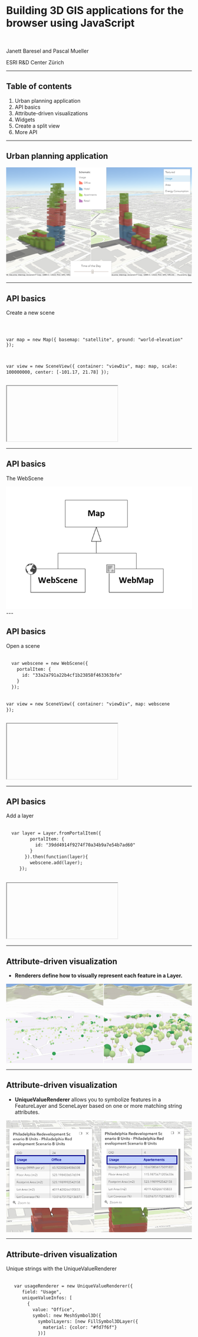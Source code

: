 <!-- .slide: data-background="images/Picture1.png" -->

<div style="padding-top: 300px"/>

# Building 3D GIS applications for the browser using JavaScript

<br>

Janett Baresel and Pascal Mueller

ESRI R&amp;D Center Zürich

---

<!-- .slide: data-background="images/Picture2.jpg" -->

## Table of contents
1. Urban planning application
1. API basics
1. Attribute-driven visualizations
1. Widgets
1. Create a split view
1. More API

---

<!-- .slide: data-background="images/Picture2.jpg" -->

## Urban planning application

<img src="./images/app.png" style="max-height: 500px"/>

---

<!-- .slide: data-background="images/Picture2.jpg" -->

## API basics

Create a new scene

<div class="twos">
  <div class="snippet">
  <pre><code class="lang-js hljs javascript">

  var map = new Map({
     basemap: "satellite",
     ground: "world-elevation"
   });


  var view = new SceneView({
     container: "viewDiv",
     map: map,
     scale: 100000000,
     center: [-101.17, 21.78]
  });</code>
   </pre>
  <!--<svg data-play-frame="frame-auto-cast" class="play-code" viewBox="0 0 24 24"><path fill="#999" d="M12,20.14C7.59,20.14 4,16.55 4,12.14C4,7.73 7.59,4.14 12,4.14C16.41,4.14 20,7.73 20,12.14C20,16.55 16.41,20.14 12,20.14M12,2.14A10,10 0 0,0 2,12.14A10,10 0 0,0 12,22.14A10,10 0 0,0 22,12.14C22,6.61 17.5,2.14 12,2.14M10,16.64L16,12.14L10,7.64V16.64Z" /></svg>-->
  </div>
  <div class="snippet-preview">
    <iframe id="frame-auto-cast" data-src="./snippets/basics1.html"></iframe>
  </div>
</div>

---

<!-- .slide: data-background="images/Picture2.jpg" -->

## API basics

The WebScene

<img src="./images/map.png" style="max-height: 500px"/>
---

<!-- .slide: data-background="images/Picture2.jpg" -->

## API basics

Open a scene

<div class="twos">
  <div class="snippet">
  <pre><code class="lang-js hljs javascript">
  var webscene = new WebScene({
    portalItem: {
      id: "33a2a791a22b4cf1b23858f463363bfe"
    }
  });

  var view = new SceneView({
     container: "viewDiv",
     map: webscene
  });</code>
   </pre>
  <!--<svg data-play-frame="frame-auto-cast" class="play-code" viewBox="0 0 24 24"><path fill="#999" d="M12,20.14C7.59,20.14 4,16.55 4,12.14C4,7.73 7.59,4.14 12,4.14C16.41,4.14 20,7.73 20,12.14C20,16.55 16.41,20.14 12,20.14M12,2.14A10,10 0 0,0 2,12.14A10,10 0 0,0 12,22.14A10,10 0 0,0 22,12.14C22,6.61 17.5,2.14 12,2.14M10,16.64L16,12.14L10,7.64V16.64Z" /></svg>-->
  </div>
  <div class="snippet-preview">
    <iframe id="frame-auto-cast" data-src="./snippets/basics2.html"></iframe>
  </div>
</div>

---

<!-- .slide: data-background="images/Picture2.jpg" -->


## API basics

Add a layer

<div class="twos">
  <div class="snippet">
  <pre><code class="lang-js hljs javascript">
  var layer = Layer.fromPortalItem({
         portalItem: {
           id: "39dd4914f9274f70a34b9a7e54b7ad60"
         }
       }).then(function(layer){
         webscene.add(layer);
     });</code>
   </pre>
  <!--<svg data-play-frame="frame-auto-cast" class="play-code" viewBox="0 0 24 24"><path fill="#999" d="M12,20.14C7.59,20.14 4,16.55 4,12.14C4,7.73 7.59,4.14 12,4.14C16.41,4.14 20,7.73 20,12.14C20,16.55 16.41,20.14 12,20.14M12,2.14A10,10 0 0,0 2,12.14A10,10 0 0,0 12,22.14A10,10 0 0,0 22,12.14C22,6.61 17.5,2.14 12,2.14M10,16.64L16,12.14L10,7.64V16.64Z" /></svg>-->
  </div>
  <div class="snippet-preview">
    <iframe id="frame-auto-cast" data-src="./snippets/basics3.html"></iframe>
  </div>
</div>

---

<!-- .slide: data-background="images/Picture2.jpg" -->

## Attribute-driven visualization

- **Renderers define how to visually represent each feature in a Layer.**

<img src="./images/renderer.png" style="max-height: 500px"/>


---

<!-- .slide: data-background="images/Picture2.jpg" -->

## Attribute-driven visualization
- **UniqueValueRenderer** allows you to symbolize features in a FeatureLayer and SceneLayer based on one or more matching string attributes.

<img src="./images/unique values.png" style="max-height: 500px"/>

---

<!-- .slide: data-background="images/Picture2.jpg" -->

## Attribute-driven visualization

Unique strings with the UniqueValueRenderer

<div class="twos">
  <div class="snippet">
  <pre><code class="lang-js hljs javascript">
   var usageRenderer = new UniqueValueRenderer({
      field: "Usage",
      uniqueValueInfos: [
        {
          value: "Office",
          symbol: new MeshSymbol3D({
            symbolLayers: [new FillSymbol3DLayer({
              material: {color: "#fd7f6f"}
            })]
          })
        },
        {
          value: "Hotel",
          symbol: new MeshSymbol3D({
            symbolLayers: [new FillSymbol3DLayer({
              material: {color: "#7eb0d5"}
            })]
          })
        },
        ...
      ]
      });
   layer.renderer = usageRenderer;</code>
   </pre>
  <!--<svg data-play-frame="frame-auto-cast" class="play-code" viewBox="0 0 24 24"><path fill="#999" d="M12,20.14C7.59,20.14 4,16.55 4,12.14C4,7.73 7.59,4.14 12,4.14C16.41,4.14 20,7.73 20,12.14C20,16.55 16.41,20.14 12,20.14M12,2.14A10,10 0 0,0 2,12.14A10,10 0 0,0 12,22.14A10,10 0 0,0 22,12.14C22,6.61 17.5,2.14 12,2.14M10,16.64L16,12.14L10,7.64V16.64Z" /></svg>-->
  </div>
  <div class="snippet-preview">
    <iframe id="frame-auto-cast" data-src="./snippets/uniquevaluerenderer.html"></iframe>
  </div>
</div>

---

<!-- .slide: data-background="images/Picture2.jpg" -->

## Attribute-driven visualization

A range of values with the SimpleRenderer and VisualVariables
<img src="./images/simple values.png" style="max-height: 500px"/>

---

<!-- .slide: data-background="images/Picture2.jpg" -->

## Attribute-driven visualization

<div class="twos">
  <div class="snippet">
  <pre><code class="lang-js hljs javascript">
    var energyRenderer = new SimpleRenderer({
       symbol: new MeshSymbol3D({
         symbolLayers: [new FillSymbol3DLayer({
           material: {color: "#b8e4f8"}
         })]
       }),
       visualVariables: [{
         type: "color",
         field: "Energy (MWh/yr)",
         stops: [
           {
             value: 1
             color: "#43a94d",
           },
           {
             value: 100,
             color: "#fbfdbb"
           },
           {
             value: 200,
             color: "#db2a24"
           }]
       }]
     });
   layer.renderer = energyRenderer;</code>
   </pre>
  <!--<svg data-play-frame="frame-auto-cast" class="play-code" viewBox="0 0 24 24"><path fill="#999" d="M12,20.14C7.59,20.14 4,16.55 4,12.14C4,7.73 7.59,4.14 12,4.14C16.41,4.14 20,7.73 20,12.14C20,16.55 16.41,20.14 12,20.14M12,2.14A10,10 0 0,0 2,12.14A10,10 0 0,0 12,22.14A10,10 0 0,0 22,12.14C22,6.61 17.5,2.14 12,2.14M10,16.64L16,12.14L10,7.64V16.64Z" /></svg>-->
  </div>
  <div class="snippet-preview">
    <iframe id="frame-auto-cast" data-src="./snippets/simplerenderer.html"></iframe>
  </div>
</div>

---

<!-- .slide: data-background="images/Picture2.jpg" -->

## Legend Widget*

<div class="twos">
  <div class="snippet">
  <pre><code class="lang-js hljs javascript">
    var legend = new Legend({
      view: view
    });

    view.ui.add(legend, "bottom-right");</code>
   </pre>
  <!--<svg data-play-frame="frame-auto-cast" class="play-code" viewBox="0 0 24 24"><path fill="#999" d="M12,20.14C7.59,20.14 4,16.55 4,12.14C4,7.73 7.59,4.14 12,4.14C16.41,4.14 20,7.73 20,12.14C20,16.55 16.41,20.14 12,20.14M12,2.14A10,10 0 0,0 2,12.14A10,10 0 0,0 12,22.14A10,10 0 0,0 22,12.14C22,6.61 17.5,2.14 12,2.14M10,16.64L16,12.14L10,7.64V16.64Z" /></svg>-->
  </div>
  <div class="snippet-preview">
    <iframe id="frame-auto-cast" data-src="./snippets/legend.html"></iframe>
  </div>
</div>

\* JS API 4.1 will support legends for scene layers and many more.

---

<!-- .slide: data-background="images/Picture2.jpg" -->

## Popups

<div class="twos">
  <div class="snippet">
  <pre><code class="lang-js hljs javascript">
     layer.popupTemplate = new PopupTemplate({
      title: layer.title,
      content: "{*}",
      fieldInfos: layer.fields && layer.fields.map(function (field) {
        return {
          fieldName: field.name,
          label: field.alias,
          visible: true
        };
      })
    });
    </code>
   </pre>
  <!--<svg data-play-frame="frame-auto-cast" class="play-code" viewBox="0 0 24 24"><path fill="#999" d="M12,20.14C7.59,20.14 4,16.55 4,12.14C4,7.73 7.59,4.14 12,4.14C16.41,4.14 20,7.73 20,12.14C20,16.55 16.41,20.14 12,20.14M12,2.14A10,10 0 0,0 2,12.14A10,10 0 0,0 12,22.14A10,10 0 0,0 22,12.14C22,6.61 17.5,2.14 12,2.14M10,16.64L16,12.14L10,7.64V16.64Z" /></svg>-->
  </div>
  <div class="snippet-preview">
    <iframe id="frame-auto-cast" data-src="./snippets/popup.html"></iframe>
  </div>
</div>


---


<!-- .slide: data-background="images/Picture2.jpg" -->

## Time Slider

<div class="twos">
  <div class="snippet">
  <pre><code class="lang-js hljs javascript">
    view.environment.lighting.directShadowsEnabled = true;
    view.environment.lighting.ambientOcclusionEnabled = true;

    function timeSliderChanged(value){
      var hours = calculateHoursFromValue(value);
      var minutes = calculateMinutesFromValue(value);
      var newDate = new Date(view.environment.lighting.date.getTime());
      newDate.setUTCHours(hours);
      newDate.setUTCMinutes(minutes);
      view.environment.lighting.date = newDate;
    }

    <input type="range" oninput="timeSliderChanged(value)">
    </code>
   </pre>
  <!--<svg data-play-frame="frame-auto-cast" class="play-code" viewBox="0 0 24 24"><path fill="#999" d="M12,20.14C7.59,20.14 4,16.55 4,12.14C4,7.73 7.59,4.14 12,4.14C16.41,4.14 20,7.73 20,12.14C20,16.55 16.41,20.14 12,20.14M12,2.14A10,10 0 0,0 2,12.14A10,10 0 0,0 12,22.14A10,10 0 0,0 22,12.14C22,6.61 17.5,2.14 12,2.14M10,16.64L16,12.14L10,7.64V16.64Z" /></svg>-->
  </div>
  <div class="snippet-preview">
    <iframe id="frame-auto-cast" data-src="./snippets/timeslider.html"></iframe>
  </div>
</div>


---

<!-- .slide: data-background="images/Picture2.jpg" -->

## Split View

- 2 views with synchronized cameras
- be aware of the performance implications

```
var view1 = new SceneView({
  container: "view1Div",
  map: webScene
});

var view2 = new SceneView({
  container: "view2Div",
  map: webScene
});
```


---

<!-- .slide: data-background="images/Picture2.jpg" -->

## Split View

- synchronization of the camera

```
all([view1, view2]).then(function() {
  view1.watch("camera", function(camera) {
    if (view1.interacting || view1.animation) {
      view2.camera = camera;
    }
  });
  view2.watch("camera", function(camera) {
    if (view2.interacting || view2.animation) {
      view1.camera = camera;
    }
  });
});

view1.on('layerview-create', function(evt) {
  if (evt.layer === theLayerToNotShowHere) {
    evt.layerView.visible = false;
  }
});
```


---

<!-- .slide: data-background="images/Picture2.jpg" -->

## More API: Presentation

- slide contains: viewpoint, layer visibility, basemap, environment + metadata

```
webscene.presentation = {
  slides : []
}

// capture current scene state
var slide = Slide.createFrom(view);

// re-apply the stored state
slide.applyTo(view);

```


---


<!-- .slide: data-background="images/Picture2.jpg" -->

## More API: Camera

```
new Camera({
    position: new Point({
      x: -116.54, // longitude
      y: 33.83, // latitude
      z: 1000, // altitude in meters
      spatialReference: SpatialReference.WGS84
    }),
    heading: 30, // 0 .. 360°, clockwise
    tilt: 45 // 0..180°, 0° straight down
  })

```


---

<!-- .slide: data-background="images/Picture2.jpg" -->

## More API: Animation
```
view.goTo(target, options);
```
- Target can be
  - [longitude, latitude] pair of coordinates
  - Geometry (or array of Geometry[])
  - Graphic (or array of Graphic[])
  - Viewpoint
  - Camera




---



<!-- .slide: data-background="images/Picture2.jpg" -->

## More API: Global - local
<table  class="reveal">
    <tr>
      <td>Global</td>
      <td>Local</td>
    </tr>
    <tr>
      <td>geographic, global extent, spherical</td>
      <td>projected, local extent, planar</td>
    </tr>

    <tr>
      <td><img src="./images/global.png" style="max-height: 500px"/></td>
      <td><img src="./images/local.png" style="max-height: 500px"/></td>
    </tr>
  </table>

---

<!-- .slide: data-background="images/Picture2.jpg" -->

## More API: Global - local
```
scene = new WebScene({
  viewingMode: 'local',
});
```

```
scene = new WebScene({
  viewingMode: 'global',
});
```
---

<!-- .slide: data-background="images/Picture2.jpg" -->

## More API: Clipping

- clipping is only supported for local scenes
```
scene = new WebScene({
    viewingMode: 'local',
    clippingArea: {
      xmin: 344556.17949990794,
      ymin: 3786680.957522931,
      xmax: 368905.9689491527,
      ymax: 3801033.594521225,
      spatialReference: { wkid: 26711 }
    },
    clippingEnabled: true
});
```
---

<!-- .slide: data-background="images/Picture2.jpg" -->
## More API: External Rendering
<table  class="reveal">
    <tr>
      <td><img src="./images/external renderer1.png" style="max-height: 500px"/></td>
      <td><a href="http://developers.arcgis.com/javascript/latest/sample-code/scene-external-renderer/live/index.html"><img src="./images/external renderer2.png" style="max-height: 500px"/></a></td>
    </tr>
  </table>


---



<!-- .slide: data-background="images/Picture6.jpg" -->

<img src="./images/app.png" style="max-height: 500px"/>

